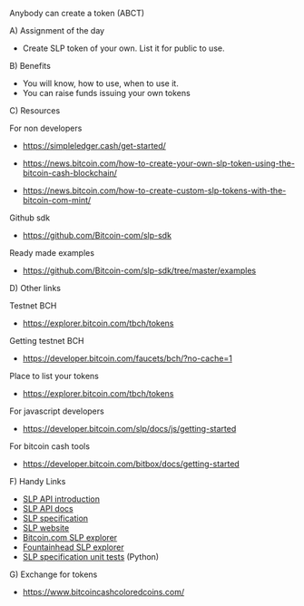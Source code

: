 Anybody can create a token (ABCT)

A) Assignment of the day
- Create SLP token of your own. List it for public to use.

B) Benefits
- You will know, how to use, when to use it.
- You can raise funds issuing your own tokens

C) Resources

For non developers
- https://simpleledger.cash/get-started/

- https://news.bitcoin.com/how-to-create-your-own-slp-token-using-the-bitcoin-cash-blockchain/

- https://news.bitcoin.com/how-to-create-custom-slp-tokens-with-the-bitcoin-com-mint/

Github sdk
- https://github.com/Bitcoin-com/slp-sdk

Ready made examples 
- https://github.com/Bitcoin-com/slp-sdk/tree/master/examples

D) Other links

Testnet BCH
- https://explorer.bitcoin.com/tbch/tokens

Getting testnet BCH
- https://developer.bitcoin.com/faucets/bch/?no-cache=1

Place to list your tokens
- https://explorer.bitcoin.com/tbch/tokens

For javascript developers
- https://developer.bitcoin.com/slp/docs/js/getting-started

For bitcoin cash tools
- https://developer.bitcoin.com/bitbox/docs/getting-started 



F) Handy Links

- [SLP API introduction](https://developer.bitcoin.com/slp)
- [SLP API docs](https://developer.bitcoin.com/slp/docs/js/getting-started)
- [SLP specification](https://github.com/simpleledger/slp-specifications/blob/master/slp-token-type-1.md)
- [SLP website](https://simpleledger.cash/)
- [Bitcoin.com SLP explorer](https://simpleledger.info/)
- [Fountainhead SLP explorer](https://simpleledger.info/)
- [SLP specification unit tests](https://github.com/simpleledger/slp-unit-test-data) (Python)


G) Exchange for tokens
- https://www.bitcoincashcoloredcoins.com/
